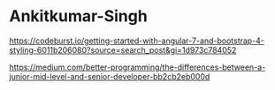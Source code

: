 # Ankitkumar-Singh
https://codeburst.io/getting-started-with-angular-7-and-bootstrap-4-styling-6011b206080?source=search_post&gi=1d973c784052

https://medium.com/better-programming/the-differences-between-a-junior-mid-level-and-senior-developer-bb2cb2eb000d
